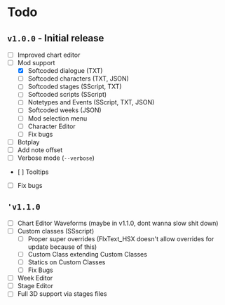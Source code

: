 # Todo

## `v1.0.0` - Initial release

- [ ] Improved chart editor
- [ ] Mod support
	- [X] Softcoded dialogue (TXT)
	- [ ] Softcoded characters (TXT, JSON)
	- [ ] Softcoded stages (SScript, TXT)
	- [ ] Softcoded scripts (SScript)
	- [ ] Notetypes and Events (SScript, TXT, JSON)
	- [ ] Softcoded weeks (JSON)
    - [ ] Mod selection menu
    - [ ] Character Editor
    - [ ] Fix bugs
- [ ] Botplay
- [ ] Add note offset
- [ ] Verbose mode (`--verbose`)
- [ ] Tooltips
- [ ] Fix bugs

## `'v1.1.0`
- [ ] Chart Editor Waveforms (maybe in v1.1.0, dont wanna slow shit down)
- [ ] Custom classes (SSscript)
	- [ ] Proper super overrides (FlxText_HSX doesn't allow overrides for update because of this)
	- [ ] Custom Class extending Custom Classes
	- [ ] Statics on Custom Classes
	- [ ] Fix Bugs
- [ ] Week Editor
- [ ] Stage Editor
- [ ] Full 3D support via stages files